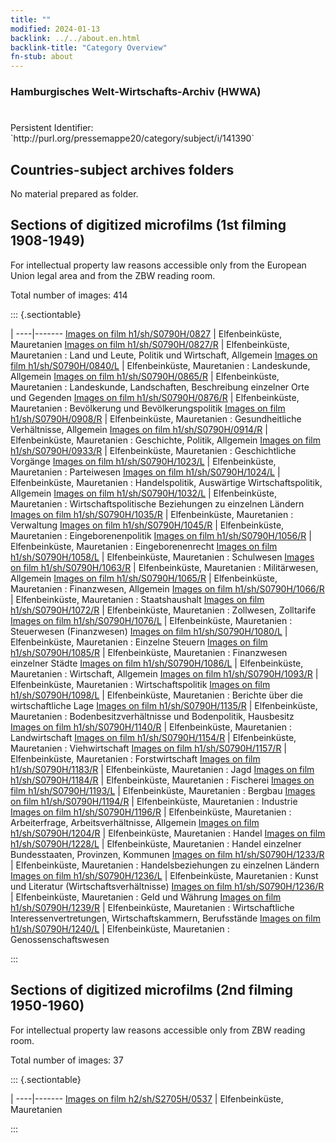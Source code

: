 ```yaml
---
title: ""
modified: 2024-01-13
backlink: ../../about.en.html
backlink-title: "Category Overview"
fn-stub: about
---
```


### Hamburgisches Welt-Wirtschafts-Archiv (HWWA)

# 

<div class="hint">Persistent Identifier: `http://purl.org/pressemappe20/category/subject/i/141390`</div>







## Countries-subject archives folders





No material prepared as folder.



<a id="filmsections" />

## Sections of digitized microfilms (1st filming 1908-1949)

<p>For intellectual property law reasons accessible only from the European Union legal area and from the ZBW reading room.</p>



<p>Total number of images: 414</p>




::: {.sectiontable}

 | 
----|-------
<a class="btn" href="https://pm20.zbw.eu/film/h1/sh/S0790H/0827" rel="nofollow">Images on film h1/sh/S0790H/0827</a> | Elfenbeinküste, Mauretanien
<a class="btn" href="https://pm20.zbw.eu/film/h1/sh/S0790H/0827/R" rel="nofollow">Images on film h1/sh/S0790H/0827/R</a> | Elfenbeinküste, Mauretanien : Land und Leute, Politik und Wirtschaft, Allgemein
<a class="btn" href="https://pm20.zbw.eu/film/h1/sh/S0790H/0840/L" rel="nofollow">Images on film h1/sh/S0790H/0840/L</a> | Elfenbeinküste, Mauretanien : Landeskunde, Allgemein
<a class="btn" href="https://pm20.zbw.eu/film/h1/sh/S0790H/0865/R" rel="nofollow">Images on film h1/sh/S0790H/0865/R</a> | Elfenbeinküste, Mauretanien : Landeskunde, Landschaften, Beschreibung einzelner Orte und Gegenden
<a class="btn" href="https://pm20.zbw.eu/film/h1/sh/S0790H/0876/R" rel="nofollow">Images on film h1/sh/S0790H/0876/R</a> | Elfenbeinküste, Mauretanien : Bevölkerung und Bevölkerungspolitik
<a class="btn" href="https://pm20.zbw.eu/film/h1/sh/S0790H/0908/R" rel="nofollow">Images on film h1/sh/S0790H/0908/R</a> | Elfenbeinküste, Mauretanien : Gesundheitliche Verhältnisse, Allgemein
<a class="btn" href="https://pm20.zbw.eu/film/h1/sh/S0790H/0914/R" rel="nofollow">Images on film h1/sh/S0790H/0914/R</a> | Elfenbeinküste, Mauretanien : Geschichte, Politik, Allgemein
<a class="btn" href="https://pm20.zbw.eu/film/h1/sh/S0790H/0933/R" rel="nofollow">Images on film h1/sh/S0790H/0933/R</a> | Elfenbeinküste, Mauretanien : Geschichtliche Vorgänge
<a class="btn" href="https://pm20.zbw.eu/film/h1/sh/S0790H/1023/L" rel="nofollow">Images on film h1/sh/S0790H/1023/L</a> | Elfenbeinküste, Mauretanien : Parteiwesen
<a class="btn" href="https://pm20.zbw.eu/film/h1/sh/S0790H/1024/L" rel="nofollow">Images on film h1/sh/S0790H/1024/L</a> | Elfenbeinküste, Mauretanien : Handelspolitik, Auswärtige Wirtschaftspolitik, Allgemein
<a class="btn" href="https://pm20.zbw.eu/film/h1/sh/S0790H/1032/L" rel="nofollow">Images on film h1/sh/S0790H/1032/L</a> | Elfenbeinküste, Mauretanien : Wirtschaftspolitische Beziehungen zu einzelnen Ländern
<a class="btn" href="https://pm20.zbw.eu/film/h1/sh/S0790H/1035/R" rel="nofollow">Images on film h1/sh/S0790H/1035/R</a> | Elfenbeinküste, Mauretanien : Verwaltung
<a class="btn" href="https://pm20.zbw.eu/film/h1/sh/S0790H/1045/R" rel="nofollow">Images on film h1/sh/S0790H/1045/R</a> | Elfenbeinküste, Mauretanien : Eingeborenenpolitik
<a class="btn" href="https://pm20.zbw.eu/film/h1/sh/S0790H/1056/R" rel="nofollow">Images on film h1/sh/S0790H/1056/R</a> | Elfenbeinküste, Mauretanien : Eingeborenenrecht
<a class="btn" href="https://pm20.zbw.eu/film/h1/sh/S0790H/1058/L" rel="nofollow">Images on film h1/sh/S0790H/1058/L</a> | Elfenbeinküste, Mauretanien : Schulwesen
<a class="btn" href="https://pm20.zbw.eu/film/h1/sh/S0790H/1063/R" rel="nofollow">Images on film h1/sh/S0790H/1063/R</a> | Elfenbeinküste, Mauretanien : Militärwesen, Allgemein
<a class="btn" href="https://pm20.zbw.eu/film/h1/sh/S0790H/1065/R" rel="nofollow">Images on film h1/sh/S0790H/1065/R</a> | Elfenbeinküste, Mauretanien : Finanzwesen, Allgemein
<a class="btn" href="https://pm20.zbw.eu/film/h1/sh/S0790H/1066/R" rel="nofollow">Images on film h1/sh/S0790H/1066/R</a> | Elfenbeinküste, Mauretanien : Staatshaushalt
<a class="btn" href="https://pm20.zbw.eu/film/h1/sh/S0790H/1072/R" rel="nofollow">Images on film h1/sh/S0790H/1072/R</a> | Elfenbeinküste, Mauretanien : Zollwesen, Zolltarife
<a class="btn" href="https://pm20.zbw.eu/film/h1/sh/S0790H/1076/L" rel="nofollow">Images on film h1/sh/S0790H/1076/L</a> | Elfenbeinküste, Mauretanien : Steuerwesen (Finanzwesen)
<a class="btn" href="https://pm20.zbw.eu/film/h1/sh/S0790H/1080/L" rel="nofollow">Images on film h1/sh/S0790H/1080/L</a> | Elfenbeinküste, Mauretanien : Einzelne Steuern
<a class="btn" href="https://pm20.zbw.eu/film/h1/sh/S0790H/1085/R" rel="nofollow">Images on film h1/sh/S0790H/1085/R</a> | Elfenbeinküste, Mauretanien : Finanzwesen einzelner Städte
<a class="btn" href="https://pm20.zbw.eu/film/h1/sh/S0790H/1086/L" rel="nofollow">Images on film h1/sh/S0790H/1086/L</a> | Elfenbeinküste, Mauretanien : Wirtschaft, Allgemein
<a class="btn" href="https://pm20.zbw.eu/film/h1/sh/S0790H/1093/R" rel="nofollow">Images on film h1/sh/S0790H/1093/R</a> | Elfenbeinküste, Mauretanien : Wirtschaftspolitik
<a class="btn" href="https://pm20.zbw.eu/film/h1/sh/S0790H/1098/L" rel="nofollow">Images on film h1/sh/S0790H/1098/L</a> | Elfenbeinküste, Mauretanien : Berichte über die wirtschaftliche Lage
<a class="btn" href="https://pm20.zbw.eu/film/h1/sh/S0790H/1135/R" rel="nofollow">Images on film h1/sh/S0790H/1135/R</a> | Elfenbeinküste, Mauretanien :  Bodenbesitzverhältnisse und Bodenpolitik, Hausbesitz
<a class="btn" href="https://pm20.zbw.eu/film/h1/sh/S0790H/1140/R" rel="nofollow">Images on film h1/sh/S0790H/1140/R</a> | Elfenbeinküste, Mauretanien :  Landwirtschaft
<a class="btn" href="https://pm20.zbw.eu/film/h1/sh/S0790H/1154/R" rel="nofollow">Images on film h1/sh/S0790H/1154/R</a> | Elfenbeinküste, Mauretanien :  Viehwirtschaft
<a class="btn" href="https://pm20.zbw.eu/film/h1/sh/S0790H/1157/R" rel="nofollow">Images on film h1/sh/S0790H/1157/R</a> | Elfenbeinküste, Mauretanien :  Forstwirtschaft
<a class="btn" href="https://pm20.zbw.eu/film/h1/sh/S0790H/1183/R" rel="nofollow">Images on film h1/sh/S0790H/1183/R</a> | Elfenbeinküste, Mauretanien :  Jagd
<a class="btn" href="https://pm20.zbw.eu/film/h1/sh/S0790H/1184/R" rel="nofollow">Images on film h1/sh/S0790H/1184/R</a> | Elfenbeinküste, Mauretanien : Fischerei
<a class="btn" href="https://pm20.zbw.eu/film/h1/sh/S0790H/1193/L" rel="nofollow">Images on film h1/sh/S0790H/1193/L</a> | Elfenbeinküste, Mauretanien : Bergbau
<a class="btn" href="https://pm20.zbw.eu/film/h1/sh/S0790H/1194/R" rel="nofollow">Images on film h1/sh/S0790H/1194/R</a> | Elfenbeinküste, Mauretanien : Industrie
<a class="btn" href="https://pm20.zbw.eu/film/h1/sh/S0790H/1196/R" rel="nofollow">Images on film h1/sh/S0790H/1196/R</a> | Elfenbeinküste, Mauretanien : Arbeiterfrage, Arbeitsverhältnisse, Allgemein
<a class="btn" href="https://pm20.zbw.eu/film/h1/sh/S0790H/1204/R" rel="nofollow">Images on film h1/sh/S0790H/1204/R</a> | Elfenbeinküste, Mauretanien : Handel
<a class="btn" href="https://pm20.zbw.eu/film/h1/sh/S0790H/1228/L" rel="nofollow">Images on film h1/sh/S0790H/1228/L</a> | Elfenbeinküste, Mauretanien : Handel einzelner Bundesstaaten, Provinzen, Kommunen
<a class="btn" href="https://pm20.zbw.eu/film/h1/sh/S0790H/1233/R" rel="nofollow">Images on film h1/sh/S0790H/1233/R</a> | Elfenbeinküste, Mauretanien : Handelsbeziehungen zu einzelnen Ländern
<a class="btn" href="https://pm20.zbw.eu/film/h1/sh/S0790H/1236/L" rel="nofollow">Images on film h1/sh/S0790H/1236/L</a> | Elfenbeinküste, Mauretanien : Kunst und Literatur (Wirtschaftsverhältnisse)
<a class="btn" href="https://pm20.zbw.eu/film/h1/sh/S0790H/1236/R" rel="nofollow">Images on film h1/sh/S0790H/1236/R</a> | Elfenbeinküste, Mauretanien : Geld und Währung
<a class="btn" href="https://pm20.zbw.eu/film/h1/sh/S0790H/1239/R" rel="nofollow">Images on film h1/sh/S0790H/1239/R</a> | Elfenbeinküste, Mauretanien : Wirtschaftliche Interessenvertretungen, Wirtschaftskammern, Berufsstände
<a class="btn" href="https://pm20.zbw.eu/film/h1/sh/S0790H/1240/L" rel="nofollow">Images on film h1/sh/S0790H/1240/L</a> | Elfenbeinküste, Mauretanien : Genossenschaftswesen


:::




## Sections of digitized microfilms (2nd filming 1950-1960)

<p>For intellectual property law reasons accessible only from ZBW reading room.</p>



<p>Total number of images: 37</p>




::: {.sectiontable}

 | 
----|-------
<a class="btn" href="https://pm20.zbw.eu/film/h2/sh/S2705H/0537" rel="nofollow">Images on film h2/sh/S2705H/0537</a> | Elfenbeinküste, Mauretanien


:::

















